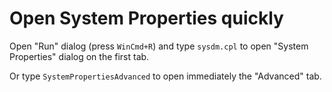 # Open System Properties quickly

Open "Run" dialog (press `WinCmd+R`) and type `sysdm.cpl` to open "System
Properties" dialog on the first tab.

Or type `SystemPropertiesAdvanced` to open immediately the "Advanced" tab. 

